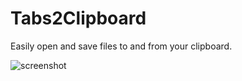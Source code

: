# Tabs2Clipboard

Easily open and save files to and from your clipboard.

![screenshot](https://i.imgur.com/mQJp3Da.png)